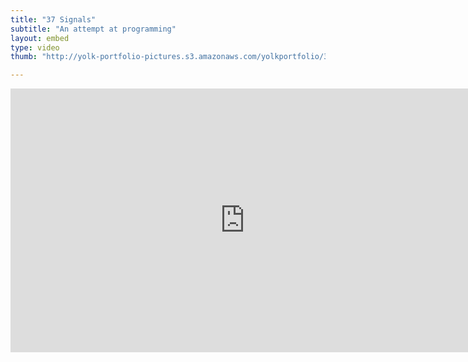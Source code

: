 ```yaml
---
title: "37 Signals"
subtitle: "An attempt at programming"
layout: embed
type: video
thumb: "http://yolk-portfolio-pictures.s3.amazonaws.com/yolkportfolio/37signals.png"

---
```


<iframe src="http://player.vimeo.com/video/22535840?title=0&amp;byline=0&amp;portrait=0&amp;autoplay=1" width="750" height="422" frameborder="0"></iframe>
